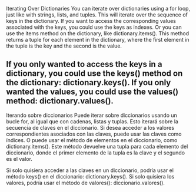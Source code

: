 Iterating Over Dictionaries
You can iterate over dictionaries using a for loop, just like with strings, lists, and tuples. This will iterate over the sequence of keys in the dictionary. If you want to access the corresponding values associated with the keys, you could use the keys as indexes. Or you can use the items method on the dictionary, like dictionary.items(). This method returns a tuple for each element in the dictionary, where the first element in the tuple is the key and the second is the value.

If you only wanted to access the keys in a dictionary, you could use the keys() method on the dictionary: dictionary.keys(). If you only wanted the values, you could use the values() method: dictionary.values().
----
Iterando sobre diccionarios
Puede iterar sobre diccionarios usando un bucle for, al igual que con cadenas, listas y tuplas. Esto iterará sobre la secuencia de claves en el diccionario. Si desea acceder a los valores correspondientes asociados con las claves, puede usar las claves como índices. O puede usar el método de elementos en el diccionario, como dictionary.items(). Este método devuelve una tupla para cada elemento del diccionario, donde el primer elemento de la tupla es la clave y el segundo es el valor.

Si solo quisiera acceder a las claves en un diccionario, podría usar el método keys() en el diccionario: dictionary.keys(). Si solo quisiera los valores, podría usar el método de valores(): diccionario.valores().
